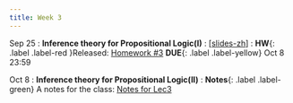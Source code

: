 ```yaml
---
title: Week 3
---
```


Sep 25
: **Inference theory for Propositional Logic(I)**
  :  \[[slides-zh](https://basics.sjtu.edu.cn/~yangqizhe/pdf/dm2023w/slides/DMLec3-handout-zh.pdf)\]
:  **HW**{: .label .label-red }Released: [Homework #3](https://basics.sjtu.edu.cn/~yangqizhe/pdf/dm2023w/homework/DM-hw3.pdf)  **DUE**{: .label .label-yellow} Oct 8  23:59

Oct 8
: **Inference theory for Propositional Logic(II)**
: **Notes**{: .label .label-green} A notes for the class: [Notes for Lec3](https://basics.sjtu.edu.cn/~yangqizhe/pdf/dm2023w/slides/NotesForLec3.pdf)



  


